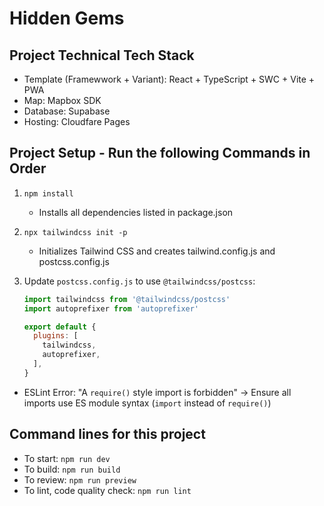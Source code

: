 # Hidden Gems

## Project Technical Tech Stack

- Template (Framewwork + Variant): React + TypeScript + SWC + Vite + PWA
- Map: Mapbox SDK
- Database: Supabase
- Hosting: Cloudfare Pages

## Project Setup - Run the following Commands in Order

1. `npm install`
   - Installs all dependencies listed in package.json

2. `npx tailwindcss init -p`
   - Initializes Tailwind CSS and creates tailwind.config.js and postcss.config.js

3. Update `postcss.config.js` to use `@tailwindcss/postcss`:

   ```javascript
   import tailwindcss from '@tailwindcss/postcss'
   import autoprefixer from 'autoprefixer'

   export default {
     plugins: [
       tailwindcss,
       autoprefixer,
     ],
   }
   ```

- ESLint Error: "A `require()` style import is forbidden" -> Ensure all imports use ES module syntax (`import` instead of `require()`)

## Command lines for this project

- To start: `npm run dev`
- To build: `npm run build`
- To review: `npm run preview`
- To lint, code quality check: `npm run lint`
